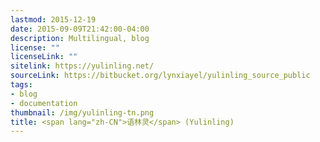 ```yaml
---
lastmod: 2015-12-19
date: 2015-09-09T21:42:00-04:00
description: Multilingual, blog
license: ""
licenseLink: ""
sitelink: https://yulinling.net/
sourceLink: https://bitbucket.org/lynxiayel/yulinling_source_public
tags:
- blog
- documentation
thumbnail: /img/yulinling-tn.png
title: <span lang="zh-CN">语林灵</span> (Yulinling)
---
```

